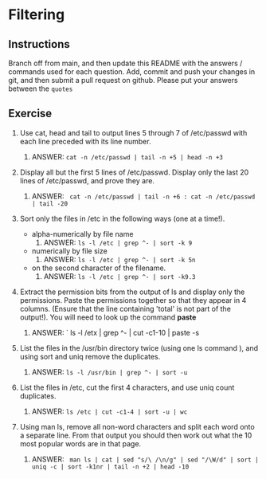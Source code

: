 # Filtering

## Instructions

Branch off from main, and then update this README with the answers / commands used for each question.
Add, commit and push your changes in git, and then submit a pull request on github.
Please put your answers between the `quotes`

## Exercise
1. Use cat, head and tail to output lines 5 through 7 of /etc/passwd with each line preceded with its line number.
    1. ANSWER: `cat -n /etc/passwd | tail -n +5 | head -n +3 `

2. Display all but the first 5 lines of /etc/passwd. Display only the last 20 lines of /etc/passwd, and prove they are.
    1. ANSWER: ` cat -n /etc/passwd | tail -n +6 : cat -n /etc/passwd | tail -20`

3. Sort only the files in /etc in the following ways (one at a time!).
   * alpha-numerically by file name
      1. ANSWER: `ls -l /etc | grep ^- | sort -k 9
 `
   * numerically by file size
      1. ANSWER: `ls -l /etc | grep ^- | sort -k 5n`
   * on the second character of the filename.
      1. ANSWER: `ls -l /etc | grep ^- | sort -k9.3 `

4. Extract the permission bits from the output of ls and display only the permissions. Paste the permissions together so that they appear in 4 columns.
(Ensure that the line containing 'total' is not part of the output!).  You will need to look up the command **paste**
    1. ANSWER: ` ls -l /etx | grep ^- | cut -c1-10 | paste -s

5. List the files in the /usr/bin directory twice (using one ls command ), and using sort and uniq remove the duplicates.
    1. ANSWER: `ls -l /usr/bin | grep ^- | sort -u `

6. List the files in /etc, cut the first 4 characters, and use uniq count duplicates.
    1. ANSWER: `ls /etc | cut -c1-4 | sort -u | wc `

6. Using man ls, remove all non-word characters and split each word onto a separate line.
From that output you should then work out what the 10 most popular words are in that page.
    1. ANSWER: ` man ls | cat | sed "s/\ /\n/g" | sed "/\W/d" | sort | uniq -c | sort -k1nr | tail -n +2 | head -10`
